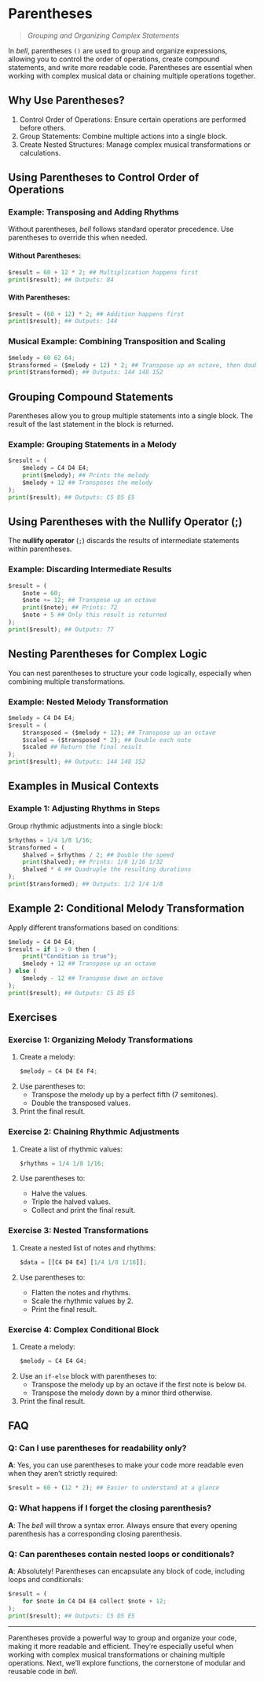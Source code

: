 # Parentheses

> _Grouping and Organizing Complex Statements_

In _bell_, parentheses `()` are used to group and organize expressions, allowing you to control the order of operations, create compound statements, and write more readable code. Parentheses are essential when working with complex musical data or chaining multiple operations together.

## Why Use Parentheses?

1. Control Order of Operations: Ensure certain operations are performed before others.
2. Group Statements: Combine multiple actions into a single block.
3. Create Nested Structures: Manage complex musical transformations or calculations.

## Using Parentheses to Control Order of Operations

### Example: Transposing and Adding Rhythms

Without parentheses, _bell_ follows standard operator precedence. Use parentheses to override this when needed.

#### Without Parentheses:

```py
$result = 60 + 12 * 2; ## Multiplication happens first
print($result); ## Outputs: 84
```

#### With Parentheses:

```py
$result = (60 + 12) * 2; ## Addition happens first
print($result); ## Outputs: 144
```

### Musical Example: Combining Transposition and Scaling

```py
$melody = 60 62 64;
$transformed = ($melody + 12) * 2; ## Transpose up an octave, then double each value
print($transformed); ## Outputs: 144 148 152
```

## Grouping Compound Statements

Parentheses allow you to group multiple statements into a single block. The result of the last statement in the block is returned.

### Example: Grouping Statements in a Melody

```py
$result = (
    $melody = C4 D4 E4;
    print($melody); ## Prints the melody
    $melody + 12 ## Transposes the melody
);
print($result); ## Outputs: C5 D5 E5
```

## Using Parentheses with the Nullify Operator (;)

The **nullify operator** (`;`) discards the results of intermediate statements within parentheses.

### Example: Discarding Intermediate Results

```py
$result = (
    $note = 60;
    $note += 12; ## Transpose up an octave
    print($note); ## Prints: 72
    $note + 5 ## Only this result is returned
);
print($result); ## Outputs: 77
```

## Nesting Parentheses for Complex Logic

You can nest parentheses to structure your code logically, especially when combining multiple transformations.

### Example: Nested Melody Transformation

```py
$melody = C4 D4 E4;
$result = (
    $transposed = ($melody + 12); ## Transpose up an octave
    $scaled = ($transposed * 2); ## Double each note
    $scaled ## Return the final result
);
print($result); ## Outputs: 144 148 152
```

## Examples in Musical Contexts

### Example 1: Adjusting Rhythms in Steps

Group rhythmic adjustments into a single block:

```py
$rhythms = 1/4 1/8 1/16;
$transformed = (
    $halved = $rhythms / 2; ## Double the speed
    print($halved); ## Prints: 1/8 1/16 1/32
    $halved * 4 ## Quadruple the resulting durations
);
print($transformed); ## Outputs: 1/2 1/4 1/8
```

## Example 2: Conditional Melody Transformation

Apply different transformations based on conditions:

```py
$melody = C4 D4 E4;
$result = if 1 > 0 then (
    print("Condition is true");
    $melody + 12 ## Transpose up an octave
) else (
    $melody - 12 ## Transpose down an octave
);
print($result); ## Outputs: C5 D5 E5
```

## Exercises

### Exercise 1: Organizing Melody Transformations

1. Create a melody:
   ```py
   $melody = C4 D4 E4 F4;
   ```
2. Use parentheses to:
   - Transpose the melody up by a perfect fifth (7 semitones).
   - Double the transposed values.
3. Print the final result.

### Exercise 2: Chaining Rhythmic Adjustments

1. Create a list of rhythmic values:

   ```py
   $rhythms = 1/4 1/8 1/16;
   ```

2. Use parentheses to:
   - Halve the values.
   - Triple the halved values.
   - Collect and print the final result.

### Exercise 3: Nested Transformations

1. Create a nested list of notes and rhythms:

   ```py
   $data = [[C4 D4 E4] [1/4 1/8 1/16]];
   ```

2. Use parentheses to:
   - Flatten the notes and rhythms.
   - Scale the rhythmic values by 2.
   - Print the final result.

### Exercise 4: Complex Conditional Block

1. Create a melody:
   ```py
   $melody = C4 E4 G4;
   ```
2. Use an `if-else` block with parentheses to:
   - Transpose the melody up by an octave if the first note is below `D4`.
   - Transpose the melody down by a minor third otherwise.
3. Print the final result.

## FAQ

### Q: Can I use parentheses for readability only?

**A**: Yes, you can use parentheses to make your code more readable even when they aren’t strictly required:

```py
$result = 60 + (12 * 2); ## Easier to understand at a glance
```

### Q: What happens if I forget the closing parenthesis?

**A**: The _bell_ will throw a syntax error. Always ensure that every opening parenthesis has a corresponding closing parenthesis.

### Q: Can parentheses contain nested loops or conditionals?

**A**: Absolutely! Parentheses can encapsulate any block of code, including loops and conditionals:

```py
$result = (
    for $note in C4 D4 E4 collect $note + 12;
);
print($result); ## Outputs: C5 D5 E5
```

---

Parentheses provide a powerful way to group and organize your code, making it more readable and efficient. They’re especially useful when working with complex musical transformations or chaining multiple operations. Next, we’ll explore functions, the cornerstone of modular and reusable code in _bell_.

